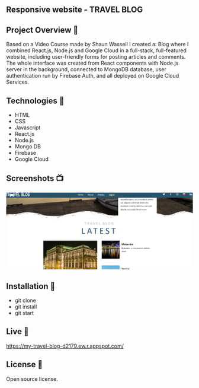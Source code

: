 ## Responsive website - TRAVEL BLOG

## Project Overview 🎉

Based on a Video Course made by Shaun Wassell I created a:
Blog where I combined React.js, Node.js and Google Cloud in a full-stack, full-featured website, including user-friendly forms for posting articles and comments. The whole interface was created from React components with Node.js server in the background, connected to MongoDB database, user authentication run by Firebase Auth, and all deployed on Google Cloud Services.

## Technologies 🔧

- HTML
- CSS
- Javascript
- React.js
- Node.js
- Mongo DB
- Firebase
- Google Cloud

## Screenshots 📺

<p align="center">
    <img src="https://github.com/Gorky1985/my-blog/blob/main/public/assets/Screenshot-Travel-Blog.png?raw=true">
</p>

## Installation 💾

- git clone
- git install
- git start

## Live 📍

https://my-travel-blog-d2179.ew.r.appspot.com/

## License 🔱

Open source license.
